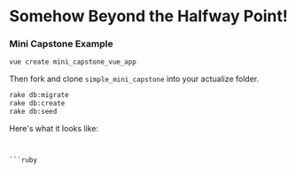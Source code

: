 # Somehow Beyond the Halfway Point!

### Mini Capstone Example

```bash
vue create mini_capstone_vue_app
```

Then fork and clone `simple_mini_capstone` into your actualize folder.

```bash
rake db:migrate
rake db:create
rake db:seed
```

Here's what it looks like:

```


```ruby

```

```js

```
